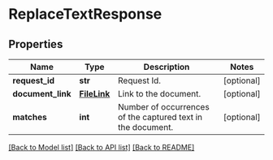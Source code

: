 # ReplaceTextResponse

## Properties
Name | Type | Description | Notes
------------ | ------------- | ------------- | -------------
**request_id** | **str** | Request Id. | [optional] 
**document_link** | [**FileLink**](FileLink.md) | Link to the document. | [optional] 
**matches** | **int** | Number of occurrences of the captured text in the document. | [optional] 

[[Back to Model list]](../README.md#documentation-for-models) [[Back to API list]](../README.md#documentation-for-api-endpoints) [[Back to README]](../README.md)



